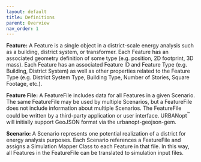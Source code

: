 ```yaml
---
layout: default
title: Definitions
parent: Overview
nav_order: 1
---
```


**Feature:** A Feature is a single object in a district-scale energy analysis such as a building, district system, or transformer.  Each Feature has an associated geometry definition of some type (e.g. position, 2D footprint, 3D mass).  Each Feature has an associated Feature ID and Feature Type (e.g. Building, District System) as well as other properties related to the Feature Type (e.g. District System Type, Building Type, Number of Stories, Square Footage, etc.).

**Feature File:** A FeatureFile includes data for all Features in a given Scenario. The same FeatureFile may be used by multiple Scenarios, but a FeatureFile does not include information about multiple Scenarios. The FeatureFile could be written by a third-party application or user interface. URBANopt<sup>&trade;</sup> will initially support GeoJSON format via the urbanopt-geojson-gem.

**Scenario:** A Scenario represents one potential realization of a district for energy analysis purposes.  Each Scenario references a FeatureFile and assigns a Simulation Mapper Class to each Feature in that file.  In this way, all Features in the FeatureFile can be translated to simulation input files.

